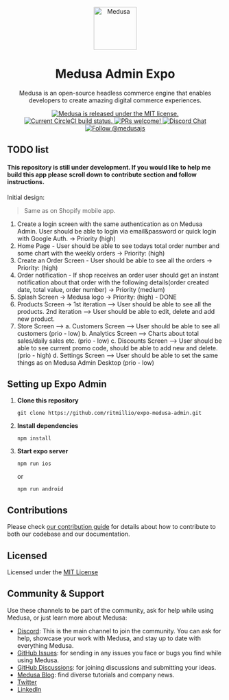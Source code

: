 
<p align="center">
  <a href="https://www.medusa-commerce.com">
    <img alt="Medusa" src="https://user-images.githubusercontent.com/7554214/153162406-bf8fd16f-aa98-4604-b87b-e13ab4baf604.png" width="100" />
  </a>
</p>
<h1 align="center">
  Medusa Admin Expo
</h1>
<p align="center">
Medusa is an open-source headless commerce engine that enables developers to create amazing digital commerce experiences.
</p>
<p align="center">
  <a href="https://github.com/medusajs/medusa/blob/master/LICENSE">
    <img src="https://img.shields.io/badge/license-MIT-blue.svg" alt="Medusa is released under the MIT license." />
  </a>
  <a href="https://circleci.com/gh/medusajs/medusa">
    <img src="https://circleci.com/gh/medusajs/medusa.svg?style=shield" alt="Current CircleCI build status." />
  </a>
  <a href="https://github.com/medusajs/medusa/blob/master/CONTRIBUTING.md">
    <img src="https://img.shields.io/badge/PRs-welcome-brightgreen.svg?style=flat" alt="PRs welcome!" />
  </a>
  <a href="https://discord.gg/xpCwq3Kfn8">
    <img src="https://img.shields.io/badge/chat-on%20discord-7289DA.svg" alt="Discord Chat" />
  </a>
  <a href="https://twitter.com/intent/follow?screen_name=medusajs">
    <img src="https://img.shields.io/twitter/follow/medusajs.svg?label=Follow%20@medusajs" alt="Follow @medusajs" />
  </a>
</p>

## TODO list
#### This repository is still under development. If you would like to help me build this app please scroll down to contribute section and follow instructions.
Initial design:
>Same as on Shopify mobile app.
1. Create a login screen with the same authentication as on Medusa Admin. User should be able to login via email&password or quick login with Google Auth. -> Priority (high)
2. Home Page - User should be able to see todays total order number and some chart with the weekly orders -> Priority: (high)
3. Create an Order Screen - User should be able to see all the orders -> Priority: (high)
4. Order notification - If shop receives an order user should get an instant notification about that order with the following details(order created date, total value, order number) -> Priority (medium)
5. Splash Screen -> Medusa logo -> Priority: (high) - DONE
6. Products Screen -> 1st iteration --> User should be able to see all the products. 2nd iteration --> User should be able to edit, delete and add new product.
7. Store Screen --> 
	a. Customers Screen --> User should be able to see all customers (prio - low)
	b. Analytics Screen --> Charts about total sales/daily sales etc. (prio - low)
	c. Discounts Screen --> User should be able to see current promo code, should be able to add new and delete. (prio - high)
	d. Settings Screen --> User should be able to set the same things as on Medusa Admin Desktop (prio - low)
	
## Setting up Expo Admin

1. **Clone this repository**
   ```
   git clone https://github.com/ritmillio/expo-medusa-admin.git
   ```
2. **Install dependencies**
   ```
   npm install
   ```
3. **Start expo server**
   ```
   npm run ios
   ```
   or
      ```
   npm run android
   ```


## Contributions

Please check [our contribution guide](https://github.com/medusajs/medusa/blob/master/CONTRIBUTING.md) for details about how to contribute to both our codebase and our documentation.

## Licensed

Licensed under the [MIT License](https://github.com/medusajs/medusa/blob/master/LICENSE)


## Community & Support

Use these channels to be part of the community, ask for help while using Medusa, or just learn more about Medusa:

- [Discord](https://discord.gg/medusajs): This is the main channel to join the community. You can ask for help, showcase your work with Medusa, and stay up to date with everything Medusa.
- [GitHub Issues](https://github.com/medusajs/medusa/issues): for sending in any issues you face or bugs you find while using Medusa.
- [GitHub Discussions](https://github.com/medusajs/medusa/discussions): for joining discussions and submitting your ideas.
- [Medusa Blog](https://medusajs.com/blog/): find diverse tutorials and company news.
- [Twitter](https://twitter.com/medusajs)
- [LinkedIn](https://www.linkedin.com/company/medusajs)
